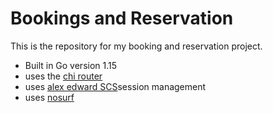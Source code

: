 # Bookings and Reservation

This is the repository for my booking and reservation project.

- Built in Go version 1.15
- uses the [chi router](http://github.com/go-chi/chi)
- uses [alex edward SCS](http://github.com/alexedwards/scs/v2)session management
- uses [nosurf](http://github.com/justinas/nosurf)
